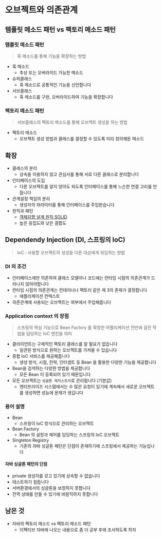 # 오브젝트와 의존관계

## 템플릿 메소드 패턴 vs 팩토리 메소드 패턴

### 템플릿 메소드 패턴

>훅 메소드를 통해 기능을 확장하는 방법

- 훅 메소드
  - 추상 또는 오버라이드 가능한 메소드
- 슈퍼클래스
  - 훅 메소드로 공통적인 기능을 선언합니다
- 서브클래스
  - 훅 메소드를 구현, 오버라이드하여 기능을 확장합니다

### 팩토리 메소드 패턴

> 서브클래스의 팩토리 메소드를 통해 오브젝트 생성을 하는 방법

- 팩토리 메소드
  - 오브젝트 생성 방법과 클래스를 결정할 수 있도록 미리 정의해둔 메소드

## 확장

- 클래스의 분리
  - 상속을 이용하지 않고 관심사를 통해 서로 다른 클래스로 분리합니다
- 인터페이스의 도입
  - 다른 오브젝트를 알지 않아도 되도록 인터페이스를 통해 느슨한 연결 고리를 만듭니다
- 관계설정 책임의 분리
  - 생성자의 파라미터를 통해 인터페이스를 주입받습니다
- 원칙과 패턴
  - [객체지향 설계 원칙 SOLID](<https://github.com/Hyune-c/TIL/blob/master/CS/SOLID.md>)
  - 높은 응집도와 낮은 결합도

## Dependendy Injection (DI, 스프링의 IoC)

> IoC : 사용할 오브젝트의 생성을 다른 대상에게 위임하는 방법

### DI 의 조건

- 인터페이스에만 의존하여 클래스 모델이나 코드에는 런타임 시점의 의존관계가 드러나지 않아야합니다
- 런타임 시점의 의존관계는 컨테이너나 팩토리 같은 제 3의 존재가 결정합니다
  - 애플리케이션 컨텍스트
- 의존관계에 사용되는 오브젝트는 외부에서 주입해줍니다

### Application context 의 장점

> 스프링의 핵심 기능으로 Bean Factory 를 확장한 어플리케이션 전반에 걸친 작업을 담당하는 IoC 엔진을 의미

- 클라이언트는 구체적인 팩토리 클래스를 알 필요가 없습니다
  - 일관된 방식으로 원하는 오브젝트를 가져올 수 있습니다
- 종합 IoC 서비스를 제공해줍니다
  - 생성 방식, 시점, 전략, 인터셉트 등 Bean 을 활용한 다양한 기능을 제공합니다
- Bean을 검색하는 다양한 방법을 제공합니다
  - 모든 Bean 이 등록되어 있기 때문입니다
- 모든 오브젝트는 `싱글톤 레지스트리`로 관리됩니다 (기본값)
  - 엔터프라이즈 시스템에서는 수 많은 요청이 있기에 계속해서 새로운 오브젝트를 생성하면 성능에 문제가 생깁니다

### 용어 설명

- Bean
  - 스프링이 IoC 방식으로 관리하는 오브젝트
- Bean Factory
  - Bean 의 설정과 제어를 담당하는 스프링의 IoC 오브젝트  
- Singleton Registry
  - 기존의 자바 싱글톤 패턴은 단점이 존재하기에 스프링에서 제공하는 기능입니다

#### 자바 싱글톤 패턴의 단점

- private 생성자를 갖고 있기에 상속할 수 없습니다
- 테스트하기 힘듭니다
- 서버환경에서의 싱글톤을 보장하지 못합니다
- 전역 상태를 만들 수 있기에 바람직하지 못합니다

## 남은 것

- 자바의 팩토리 메소드 vs 팩토리 메소드 패턴
  - 이펙티브 자바에 나오는 내용으로 좀 더 공부 후에 조사하도록 하자
